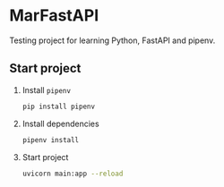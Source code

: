 # MarFastAPI
Testing project for learning Python, FastAPI and pipenv.

## Start project
1) Install `pipenv`
    ``` bash
    pip install pipenv
    ```
2) Install dependencies
    ```bash
    pipenv install
    ```
3) Start project
    ``` bash 
    uvicorn main:app --reload
    ```